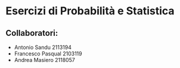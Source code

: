 # Esercizi di Probabilità e Statistica
## Collaboratori:
* Antonio Sandu 2113194
* Francesco Pasqual 2103119
* Andrea Masiero 2118057
